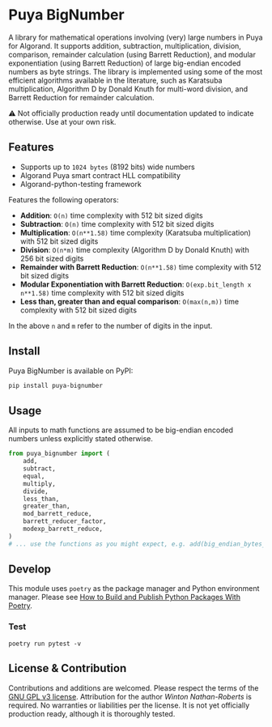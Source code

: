 # Puya BigNumber

A library for mathematical operations involving (very) large numbers in Puya for Algorand. It supports addition, subtraction, multiplication, division, comparison, remainder calculation (using Barrett Reduction), and modular exponentiation (using Barrett Reduction) of large big-endian encoded numbers as byte strings. The library is implemented using some of the most efficient algorithms available in the literature, such as Karatsuba multiplication, Algorithm D by Donald Knuth for multi-word division, and Barrett Reduction for remainder calculation.

⚠️ Not officially production ready until documentation updated to indicate otherwise. Use at your own risk.

## Features

- Supports up to `1024 bytes` (8192 bits) wide numbers
- Algorand Puya smart contract HLL compatibility
- Algorand-python-testing framework

 Features the following operators:
- **Addition**: `O(n)` time complexity with 512 bit sized digits
- **Subtraction**: `O(n)` time complexity with 512 bit sized digits
- **Multiplication**: `O(n**1.58)` time complexity (Karatsuba multiplication) with 512 bit sized digits
- **Division**: `O(n*m)` time complexity (Algorithm D by Donald Knuth) with 256 bit sized digits
- **Remainder with Barrett Reduction**: `O(n**1.58)` time complexity with 512 bit sized digits
- **Modular Exponentiation with Barrett Reduction**: `O(exp.bit_length x n**1.58)` time complexity with 512 bit sized digits
- **Less than, greater than and equal comparison**: `O(max(n,m))` time complexity with 512 bit sized digits

In the above `n` and `m` refer to the number of digits in the input.

## Install

Puya BigNumber is available on PyPI:

```sh
pip install puya-bignumber
```

## Usage

All inputs to math functions are assumed to be big-endian encoded numbers unless explicitly stated otherwise.

```python
from puya_bignumber import (
    add,
    subtract,
    equal,
    multiply,
    divide,
    less_than,
    greater_than,
    mod_barrett_reduce,
    barrett_reducer_factor,
    modexp_barrett_reduce,
)
# ... use the functions as you might expect, e.g. add(big_endian_bytes_a, big_endian_bytes_b)
```

## Develop

This module uses `poetry` as the package manager and Python environment manager. Please see [How to Build and Publish Python Packages With Poetry](https://www.freecodecamp.org/news/how-to-build-and-publish-python-packages-with-poetry/).

### Test

```
poetry run pytest -v
```

## License & Contribution

Contributions and additions are welcomed. Please respect the terms of the [GNU GPL v3 license](./LICENSE). Attribution for the author _Winton Nathan-Roberts_ is required. No warranties or liabilities per the license. It is not yet officially production ready, although it is thoroughly tested.
